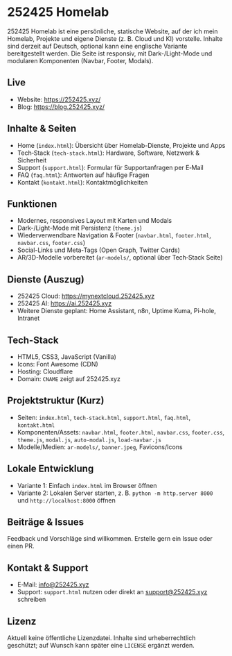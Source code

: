 # 252425 Homelab

252425 Homelab ist eine persönliche, statische Website, auf der ich mein Homelab, Projekte und eigene Dienste (z. B. Cloud und KI) vorstelle. Inhalte sind derzeit auf Deutsch, optional kann eine englische Variante bereitgestellt werden. Die Seite ist responsiv, mit Dark-/Light-Mode und modularen Komponenten (Navbar, Footer, Modals).

## Live

- Website: https://252425.xyz/
- Blog: https://blog.252425.xyz/

## Inhalte & Seiten

- Home (`index.html`): Übersicht über Homelab-Dienste, Projekte und Apps
- Tech‑Stack (`tech-stack.html`): Hardware, Software, Netzwerk & Sicherheit
- Support (`support.html`): Formular für Supportanfragen per E‑Mail
- FAQ (`faq.html`): Antworten auf häufige Fragen
- Kontakt (`kontakt.html`): Kontaktmöglichkeiten

## Funktionen

- Modernes, responsives Layout mit Karten und Modals
- Dark-/Light-Mode mit Persistenz (`theme.js`)
- Wiederverwendbare Navigation & Footer (`navbar.html`, `footer.html`, `navbar.css`, `footer.css`)
- Social-Links und Meta‑Tags (Open Graph, Twitter Cards)
- AR/3D-Modelle vorbereitet (`ar-models/`, optional über Tech‑Stack Seite)

## Dienste (Auszug)

- 252425 Cloud: https://mynextcloud.252425.xyz
- 252425 AI: https://ai.252425.xyz
- Weitere Dienste geplant: Home Assistant, n8n, Uptime Kuma, Pi-hole, Intranet

## Tech-Stack

- HTML5, CSS3, JavaScript (Vanilla)
- Icons: Font Awesome (CDN)
- Hosting: Cloudflare
- Domain: `CNAME` zeigt auf 252425.xyz

## Projektstruktur (Kurz)

- Seiten: `index.html`, `tech-stack.html`, `support.html`, `faq.html`, `kontakt.html`
- Komponenten/Assets: `navbar.html`, `footer.html`, `navbar.css`, `footer.css`, `theme.js`, `modal.js`, `auto-modal.js`, `load-navbar.js`
- Modelle/Medien: `ar-models/`, `banner.jpeg`, Favicons/Icons

## Lokale Entwicklung

- Variante 1: Einfach `index.html` im Browser öffnen
- Variante 2: Lokalen Server starten, z. B. `python -m http.server 8000` und `http://localhost:8000` öffnen

## Beiträge & Issues

Feedback und Vorschläge sind willkommen. Erstelle gern ein Issue oder einen PR.

## Kontakt & Support

- E‑Mail: info@252425.xyz
- Support: `support.html` nutzen oder direkt an support@252425.xyz schreiben

## Lizenz

Aktuell keine öffentliche Lizenzdatei. Inhalte sind urheberrechtlich geschützt; auf Wunsch kann später eine `LICENSE` ergänzt werden.
